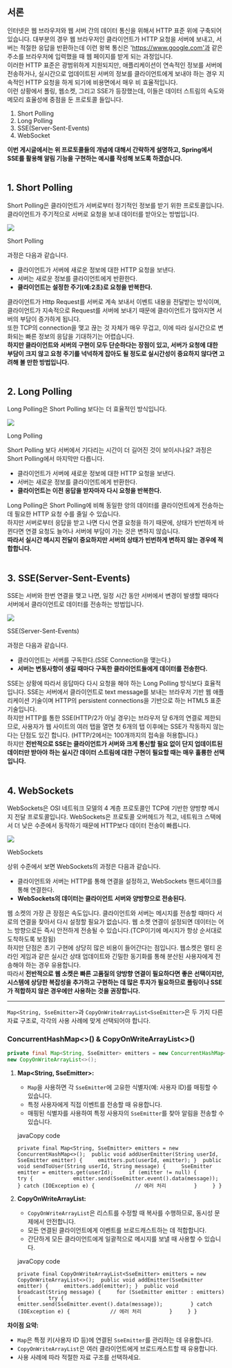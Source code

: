 ## **서론**

인터넷은 웹 브라우저와 웹 서버 간의 데이터 통신을 위해서 HTTP 표준 위에 구축되어 있습니다. 대부분의 경우 웹 브라우저인 클라이언트가 HTTP 요청을 서버에 보내고, 서버는 적절한 응답을 반환하는데 이런 왕복 통신은 'https://www.google.com'과 같은 주소를 브라우저에 입력했을 때 웹 페이지를 받게 되는 과정입니다.  
이러한 HTTP 표준은 광범위하게 지원되지만, 애플리케이션이 연속적인 정보를 서버에 전송하거나, 실시간으로 업데이트된 서버의 정보를 클라이언트에게 보내야 하는 경우 지속적인 HTTP 요청을 하게 되기에 비용면에서 매우 비 효율적입니다.  
이런 상황에서 폴링, 웹소켓, 그리고 SSE가 등장했는데, 이들은 데이터 스트림의 속도와 메모리 효율성에 중점을 둔 프로토콜 들입니다.

1. Short Polling
2. Long Polling
3. SSE(Server-Sent-Events)
4. WebSocket

**이번 게시글에서는 위 프로토콜들의 개념에 대해서 간략하게 설명하고, Spring에서 SSE를 활용해 알림 기능을 구현하는 예시를 작성해 보도록 하겠습니다.**  
 

## **1. Short Polling** 

Short Polling은 클라이언트가 서버로부터 정기적인 정보를 받기 위한 프로토콜입니다. 클라이언트가 주기적으로 서버로 요청을 보내 데이터를 받아오는 방법입니다.

![](https://blog.kakaocdn.net/dn/WoVxP/btskk9wmh1h/J7b7c3zuVYJtfI0Hxhnj9K/img.jpg)

Short Polling

과정은 다음과 같습니다.

- 클라이언트가 서버에 새로운 정보에 대한 HTTP 요청을 보낸다.
- 서버는 새로운 정보를 클라이언트에게 반환한다.
- **클라이언트는 설정한 주기(예:2초)로 요청을 반복한다.**

클라이언트가 Http Request를 서버로 계속 보내서 이벤트 내용을 전달받는 방식이며, 클라이언트가 지속적으로 Request를 서버에 보내기 때문에 클라이언트가 많아지면 서버의 부담이 증가하게 됩니다.  
또한 TCP의 connection을 맺고 끊는 것 자체가 매우 무겁고, 이에 따라 실시간으로 변화되는 빠른 정보의 응답을 기대하기는 어렵습니다.  
**하지만 클라이언트와 서버의 구현이 모두 단순하다는 장점이 있고, 서버가 요청에 대한 부담이 크지 않고 요청 주기를 넉넉하게 잡아도 될 정도로 실시간성이 중요하지 않다면 고려해 볼 만한 방법입니다.**  
 

## **2. Long Polling**

Long Polling은 Short Polling 보다는 더 효율적인 방식입니다.

![](https://blog.kakaocdn.net/dn/F0bKq/btskgun42zg/sDX0KQIfbYVpsL008afnzK/img.jpg)

Long Polling

Short Polling 보다 서버에서 기다리는 시간이 더 길어진 것이 보이시나요? 과정은 Short Polling에서 마지막만 다릅니다.

- 클라이언트가 서버에 새로운 정보에 대한 HTTP 요청을 보낸다.
- 서버는 새로운 정보를 클라이언트에게 반환한다.
- **클라이언트는 이전 응답을 받자마자 다시 요청을 반복한다.**

Long Polling은 Short Polling에 비해 동일한 양의 데이터를 클라이언트에게 전송하는데 필요한 HTTP 요청 수를 줄일 수 있습니다.   
하지만 서버로부터 응답을 받고 나면 다시 연결 요청을 하기 때문에, 상태가 빈번하게 바뀐다면 연결 요청도 늘어나 서버에 부담이 가는 것은 변하지 않습니다.  
**따라서 실시간 메시지 전달이 중요하지만 서버의 상태가 빈번하게 변하지 않는 경우에 적합합니다.**  
 

## **3.** **SSE(Server-Sent-Events)**

SSE는 서버와 한번 연결을 맺고 나면, 일정 시간 동안 서버에서 변경이 발생할 때마다 서버에서 클라이언트로 데이터를 전송하는 방법입니다.

![](https://blog.kakaocdn.net/dn/5tDxa/btskgH80bNN/SQS5K1NkkMjoePk5L3n77k/img.jpg)

SSE(Server-Sent-Events)

과정은 다음과 같습니다.

- 클라이언트는 서버를 구독한다.(SSE Connection을 맺는다.)
- **서버는 변동사항이 생길 때마다 구독한 클라이언트들에게 데이터를 전송한다.**

SSE는 상황에 따라서 응답마다 다시 요청을 해야 하는 Long Polling 방식보다 효율적입니다. SSE는 서버에서 클라이언트로 text message를 보내는 브라우저 기반 웹 애플리케이션 기술이며 HTTP의 persistent connections을 기반으로 하는 HTML5 표준 기술입니다.  
하지만 HTTP를 통한 SSE(HTTP/2가 아닐 경우)는 브라우저 당 6개의 연결로 제한되므로, 사용자가 웹 사이트의 여러 탭을 열면 첫 6개의 탭 이후에는 SSE가 작동하지 않는다는 단점도 있긴 합니다. (HTTP/2에서는 100개까지의 접속을 허용합니다.)  
하지만 **전반적으로 SSE는 클라이언트가 서버와 크게 통신할 필요 없이 단지 업데이트된 데이터만 받아야 하는 실시간 데이터 스트림에 대한 구현이 필요할 때는 매우 훌륭한 선택입니다.**  
 

## **4. WebSockets**

WebSockets은 OSI 네트워크 모델의 4 계층 프로토콜인 TCP에 기반한 양방향 메시지 전달 프로토콜입니다. WebSockets은 프로토콜 오버헤드가 적고, 네트워크 스택에서 더 낮은 수준에서 동작하기 때문에 HTTP보다 데이터 전송이 빠릅니다.

![](https://blog.kakaocdn.net/dn/kZtLa/btsklnIa0K6/Uklunoqz3GIgCOlMhmAIHK/img.jpg)

WebSockets

상위 수준에서 보면 WebSockets의 과정은 다음과 같습니다.

- 클라이언트와 서버는 HTTP를 통해 연결을 설정하고, WebSockets 핸드셰이크를 통해 연결한다.
- **WebSockets의 데이터는 클라이언트 서버와 양방향으로 전송된다.**

웹 소켓의 가장 큰 장점은 속도입니다. 클라이언트와 서버는 메시지를 전송할 때마다 서로의 연결을 찾아서 다시 설정할 필요가 없습니다. 웹 소켓 연결이 설정되면 데이터는 어느 방향으로든 즉시 안전하게 전송될 수 있습니다.(TCP이기에 메시지가 항상 순서대로 도착하도록 보장됨)  
하지만 단점은 초기 구현에 상당히 많은 비용이 들어간다는 점입니다. 웹소켓은 멀티 온라인 게임과 같은 실시간 상태 업데이트와 긴밀한 동기화를 통해 분산된 사용자에게 전송해야 하는 경우 유용합니다.  
따라서 **전반적으로 웹 소켓은 빠른 고품질의 양방향 연결이 필요하다면 좋은 선택이지만, 시스템에 상당한 복잡성을 추가하고 구현하는 데 많은 투자가 필요하므로 폴링이나 SSE가 적합하지 않은 경우에만 사용하는 것을 권장합니다.**

- - -

`Map<String, SseEmitter>`과 `CopyOnWriteArrayList<SseEmitter>`은 두 가지 다른 자료 구조로, 각각의 사용 사례에 맞게 선택되어야 합니다.


###  ConcurrentHashMap<>() & CopyOnWriteArrayList<>()

```java
private final Map<String, SseEmitter> emitters = new ConcurrentHashMap<>(); private final CopyOnWriteArrayList<SseEmitter> emitters = 
new CopyOnWriteArrayList<>();
```
1. **Map<String, SseEmitter>:**
    
    - `Map`을 사용하면 각 `SseEmitter`에 고유한 식별자(예: 사용자 ID)를 매핑할 수 있습니다.
    - 특정 사용자에게 직접 이벤트를 전송할 때 유용합니다.
    - 매핑된 식별자를 사용하여 특정 사용자의 `SseEmitter`를 찾아 알림을 전송할 수 있습니다.
    
    javaCopy code
    
    `private final Map<String, SseEmitter> emitters = new ConcurrentHashMap<>();  public void addUserEmitter(String userId, SseEmitter emitter) {     emitters.put(userId, emitter); }  public void sendToUser(String userId, String message) {     SseEmitter emitter = emitters.get(userId);     if (emitter != null) {         try {             emitter.send(SseEmitter.event().data(message));         } catch (IOException e) {             // 에러 처리         }     } }`
    
2. **CopyOnWriteArrayList<SseEmitter>:**
    
    - `CopyOnWriteArrayList`은 리스트를 수정할 때 복사를 수행하므로, 동시성 문제에서 안전합니다.
    - 모든 연결된 클라이언트에게 이벤트를 브로드캐스트하는 데 적합합니다.
    - 간단하게 모든 클라이언트에게 일괄적으로 메시지를 보낼 때 사용할 수 있습니다.
    
    javaCopy code
    
    `private final CopyOnWriteArrayList<SseEmitter> emitters = new CopyOnWriteArrayList<>();  public void addEmitter(SseEmitter emitter) {     emitters.add(emitter); }  public void broadcast(String message) {     for (SseEmitter emitter : emitters) {         try {             emitter.send(SseEmitter.event().data(message));         } catch (IOException e) {             // 에러 처리         }     } }`
    

**차이점 요약:**

- `Map`은 특정 키(사용자 ID 등)에 연결된 `SseEmitter`를 관리하는 데 유용합니다.
- `CopyOnWriteArrayList`은 여러 클라이언트에게 브로드캐스트할 때 유용합니다.
- 사용 사례에 따라 적절한 자료 구조를 선택하세요.
